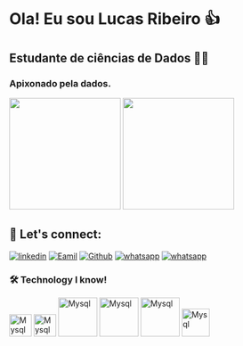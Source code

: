 # Ola! Eu sou Lucas Ribeiro 👍

## Estudante de ciências de Dados 👨‍💻

### Apixonado pela dados. 

 <div>
   
   <img height="200em" src="https://github-readme-stats.vercel.app/api?username=LucasRibeiro&show_icons=true&theme=gruvbox"/>
   <img height="200em" src="https://github-readme-stats.vercel.app/api/top-langs/?username=LucasRibeiro&layout=compact"/>
 </div>

  ## 💯 Let's connect:

   [![linkedin](https://img.shields.io/badge/LinkedIn-0077B5?style=for-the-badge&logo=linkedin&logoColor=white)](linkedin.com/in/lucas-ribeiro-n-de-almeida-55404918a)
 [![Eamil](https://img.shields.io/badge/Gmail-D14836?style=for-the-badge&logo=gmail&logoColor=white)](ribeirolucas962@gmail.com)
 [![Github](https://img.shields.io/badge/GitHub-100000?style=for-the-badge&logo=github&logoColor=white)](https://github.com/ribeirolucas962)
  [![whatsapp](https://img.shields.io/badge/WhatsApp-25D366?style=for-the-badge&logo=whatsapp&logoColor=white)](47992655187)
  [![whatsapp](https://img.shields.io/badge/Instagram-E4405F?style=for-the-badge&logo=instagram&logoColor=white)](rineal2020)

### 🛠️ Technology I know!

<div>
   <img align="centeer" alt="Mysql" height="40" widht="50" src="https://img.shields.io/badge/Microsoft_Excel-217346?style=for-the-badge&logo=microsoft-excel&logoColor=white"/>
   <img align="centeer" alt="Mysql" height="40" widht="50" src="https://img.shields.io/badge/micro:bi-00ED00?style=for-the-badge&logo=micro:bi&logoColor=white"/>   
<img align="centeer" alt="Mysql" height="70" widht="100" src="https://cdn.jsdelivr.net/gh/devicons/devicon/icons/mysql/mysql-original-wordmark.svg"/>
  <img align="centeer" alt="Mysql" height="70" widht="100" src="https://cdn.jsdelivr.net/gh/devicons/devicon/icons/python/python-original-wordmark.svg"/>
  <img align="centeer" alt="Mysql" height="70" widht="100" src="https://cdn.jsdelivr.net/gh/devicons/devicon/icons/googlecloud/googlecloud-original.svg"/>
 <img align="centeer" alt="Mysql" height="50" widht="70" src="https://img.shields.io/badge/HTML5-E34F26?style=for-the-badge&logo=html5&logoColor=white"/>
</div>
